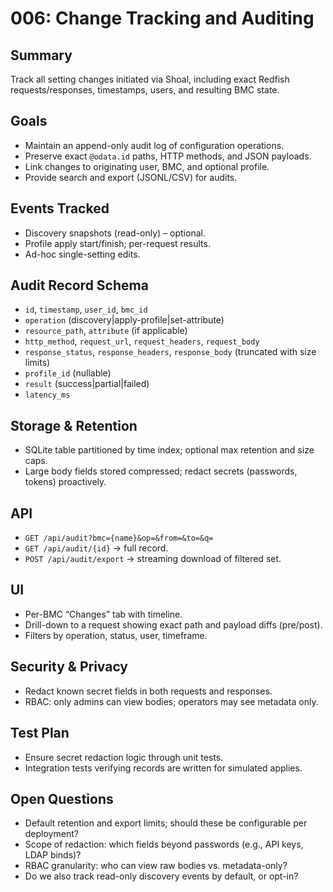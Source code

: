 # 006: Change Tracking and Auditing

## Summary
Track all setting changes initiated via Shoal, including exact Redfish requests/responses, timestamps, users, and resulting BMC state.

## Goals
- Maintain an append-only audit log of configuration operations.
- Preserve exact `@odata.id` paths, HTTP methods, and JSON payloads.
- Link changes to originating user, BMC, and optional profile.
- Provide search and export (JSONL/CSV) for audits.

## Events Tracked
- Discovery snapshots (read-only) – optional.
- Profile apply start/finish; per-request results.
- Ad-hoc single-setting edits.

## Audit Record Schema
- `id`, `timestamp`, `user_id`, `bmc_id`
- `operation` (discovery|apply-profile|set-attribute)
- `resource_path`, `attribute` (if applicable)
- `http_method`, `request_url`, `request_headers`, `request_body`
- `response_status`, `response_headers`, `response_body` (truncated with size limits)
- `profile_id` (nullable)
- `result` (success|partial|failed)
- `latency_ms`

## Storage & Retention
- SQLite table partitioned by time index; optional max retention and size caps.
- Large body fields stored compressed; redact secrets (passwords, tokens) proactively.

## API
- `GET /api/audit?bmc={name}&op=&from=&to=&q=`
- `GET /api/audit/{id}` → full record.
- `POST /api/audit/export` → streaming download of filtered set.

## UI
- Per-BMC “Changes” tab with timeline.
- Drill-down to a request showing exact path and payload diffs (pre/post).
- Filters by operation, status, user, timeframe.

## Security & Privacy
- Redact known secret fields in both requests and responses.
- RBAC: only admins can view bodies; operators may see metadata only.

## Test Plan
- Ensure secret redaction logic through unit tests.
- Integration tests verifying records are written for simulated applies.

## Open Questions
- Default retention and export limits; should these be configurable per deployment?
- Scope of redaction: which fields beyond passwords (e.g., API keys, LDAP binds)?
- RBAC granularity: who can view raw bodies vs. metadata-only?
- Do we also track read-only discovery events by default, or opt-in?
